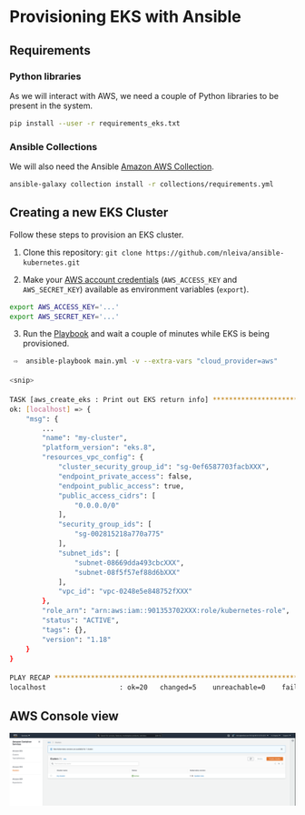 # Provisioning EKS with Ansible

## Requirements

### Python libraries

As we will interact with AWS, we need a couple of Python libraries to be present in the system.

```bash
pip install --user -r requirements_eks.txt
```

### Ansible Collections

We will also need the Ansible [Amazon AWS Collection](https://github.com/ansible-collections/amazon.aws#amazon-aws-collection).

```bash
ansible-galaxy collection install -r collections/requirements.yml
```

## Creating a new EKS Cluster

Follow these steps to provision an EKS cluster.

1. Clone this repository: `git clone https://github.com/nleiva/ansible-kubernetes.git`

2. Make your [AWS account credentials](https://docs.aws.amazon.com/general/latest/gr/aws-sec-cred-types.html#access-keys-and-secret-access-keys) (`AWS_ACCESS_KEY` and `AWS_SECRET_KEY`) available as environment variables (`export`).

```bash
export AWS_ACCESS_KEY='...'
export AWS_SECRET_KEY='...'
```

3. Run the [Playbook](main.ym) and wait a couple of minutes while EKS is being provisioned.

```bash
 ⇨  ansible-playbook main.yml -v --extra-vars "cloud_provider=aws"

<snip>
   
TASK [aws_create_eks : Print out EKS return info] ***********************************************************************************
ok: [localhost] => {
    "msg": {
        ...
        "name": "my-cluster",
        "platform_version": "eks.8",
        "resources_vpc_config": {
            "cluster_security_group_id": "sg-0ef6587703facbXXX",
            "endpoint_private_access": false,
            "endpoint_public_access": true,
            "public_access_cidrs": [
                "0.0.0.0/0"
            ],
            "security_group_ids": [
                "sg-002815218a770a775"
            ],
            "subnet_ids": [
                "subnet-08669dda493cbcXXX",
                "subnet-08f5f57ef88d6bXXX"
            ],
            "vpc_id": "vpc-0248e5e848752fXXX"
        },
        "role_arn": "arn:aws:iam::901353702XXX:role/kubernetes-role",
        "status": "ACTIVE",
        "tags": {},
        "version": "1.18"
    }
}

PLAY RECAP **************************************************************************************************************************
localhost                  : ok=20   changed=5    unreachable=0    failed=0    skipped=4    rescued=0    ignored=0   

```

## AWS Console view

<p align="center">
<img src="./pictures/cluster_eks.png">
</p>